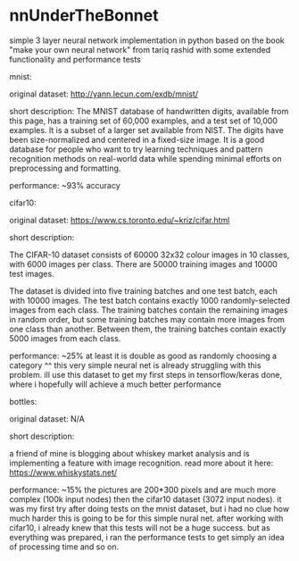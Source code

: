 # nnUnderTheBonnet
simple 3 layer neural network implementation in python based on the book "make your own neural network" from tariq rashid with some extended functionality and performance tests

mnist:

original dataset: 
http://yann.lecun.com/exdb/mnist/

short description: 
The MNIST database of handwritten digits, available from this page, 
has a training set of 60,000 examples, and a test set of 10,000 examples. 
It is a subset of a larger set available from NIST. The digits have been 
size-normalized and centered in a fixed-size image.
It is a good database for people who want to try learning 
techniques and pattern recognition methods on real-world data while 
spending minimal efforts on preprocessing and formatting.

performance: ~93% accuracy



cifar10:

original dataset:
https://www.cs.toronto.edu/~kriz/cifar.html

short description:

The CIFAR-10 dataset consists of 60000 32x32 colour images in 10 classes, with 6000 images per class. 
There are 50000 training images and 10000 test images. 

The dataset is divided into five training batches and one test batch, each with 10000 images. 
The test batch contains exactly 1000 randomly-selected images from each class. 
The training batches contain the remaining images in random order, but some training batches may 
contain more images from one class than another. 
Between them, the training batches contain exactly 5000 images from each class. 

performance: ~25%
at least it is double as good as randomly choosing a category ^^
this very simple neural net is already struggling with this problem.
ill use this dataset to get my first steps in tensorflow/keras done, where i hopefully will
achieve a much better performance



bottles:

original dataset: N/A

short description:

a friend of mine is blogging about whiskey market analysis and is implementing a feature with image recognition.
read more about it here: https://www.whiskystats.net/

performance: ~15%
the pictures are 200*300 pixels and are much more complex (100k input nodes) then the cifar10 dataset (3072 input nodes).
it was my first try after doing tests on the mnist dataset, 
but i had no clue how much harder this is going to be for this simple nural net.
after working with cifar10, i already knew that this tests will not be a huge success. but as everything was prepared, 
i ran the performance tests to get simply an idea of processing time and so on.
